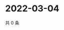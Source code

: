 # 2022-03-04

共 0 条

<!-- BEGIN WEIBO -->
<!-- 最后更新时间 Fri Mar 04 2022 18:13:21 GMT+0800 (China Standard Time) -->

<!-- END WEIBO -->
